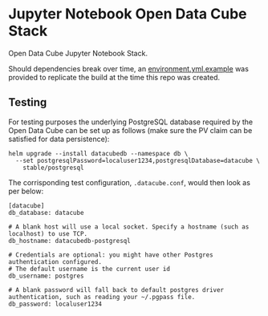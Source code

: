 # Jupyter Notebook Open Data Cube Stack

Open Data Cube Jupyter Notebook Stack.

Should dependencies break over time, an [environment.yml.example](environment.yml.example) was provided to replicate the build at the time this repo was created.

## Testing
For testing purposes the underlying PostgreSQL database required by the Open Data Cube can be set up as follows (make sure the PV claim can be satisfied for data persistence):

```
helm upgrade --install datacubedb --namespace db \
  --set postgresqlPassword=localuser1234,postgresqlDatabase=datacube \
    stable/postgresql
```

The corrisponding test configuration, `.datacube.conf`, would then look as per below:

```
[datacube]
db_database: datacube

# A blank host will use a local socket. Specify a hostname (such as localhost) to use TCP.
db_hostname: datacubedb-postgresql

# Credentials are optional: you might have other Postgres authentication configured.
# The default username is the current user id
db_username: postgres

# A blank password will fall back to default postgres driver authentication, such as reading your ~/.pgpass file.
db_password: localuser1234
```
